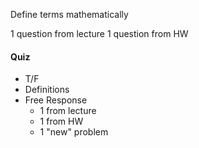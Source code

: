Define terms mathematically

1 question from lecture
1 question from HW


#### Quiz
- T/F
- Definitions
- Free Response
	- 1 from lecture
	- 1 from HW
	- 1 "new" problem